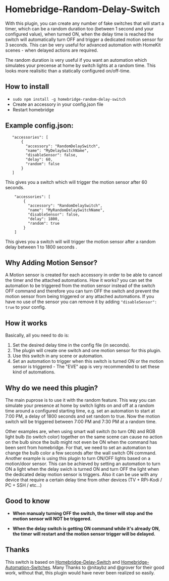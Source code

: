 
# Homebridge-Random-Delay-Switch

With this plugin, you can create any number of fake switches that will start a timer, which can be a random duration too (between 1 second and your configured value), when turned ON, when the delay time is reached the switch will automatically turn OFF and trigger a dedicated motion sensor for 3 seconds. This can be very useful for advanced automation with HomeKit scenes - when delayed actions are required.

The random duration is very useful if you want an automation which simulates your precense at home by switch lights at a random time. This looks more realisitic than a statically configured on/off-time.

## How to install

 * ```sudo npm install -g homebridge-random-delay-switch```
* Create an accessory in your config.json file
* Restart homebridge

## Example config.json:

 ```
    "accessories": [
        {
          "accessory": "RandomDelaySwitch",
          "name": "MyDelaySwitchName",
          "disableSensor": false,
          "delay": 60,
          "random": false
        }
    ]

```
This gives you a switch which will trigger the motion sensor after 60 seconds.

```
    "accessories": [
        {
          "accessory": "RandomDelaySwitch",
          "name": "MyRandomDelaySwitchName",
          "disableSensor": false,
          "delay": 1800,
          "random": true
        }   
    ]

```
This gives you a switch will will trigger the motion sensor after a random delay between 1 to 1800 seconds .

## Why Adding Motion Sensor?

A Motion sensor is created for each accessory in order to be able to cancel the timer and the attached automations.
How it works? you can set the automation to be triggered from the motion sensor instead of the switch OFF command and therefore
you can turn OFF the switch and prevent the motion sensor from being triggered or any attached automations.
If you have no use of the sensor you can remove it by adding `"disableSensor": true` to your config.

## How it works

Basically, all you need to do is:
1. Set the desired delay time in the config file (in seconds).
2. The plugin will create one switch and one motion sensor for this plugin.
3. Use this switch in any scene or automation.
4. Set an automation to trigger when this switch is turned ON or the motion sensor is triggered - The "EVE" app is very recommended to set
these kind of automations.

## Why do we need this plugin?

The main puprose is to use it with the random feature. This way you can simulate your presence at home by switch lights on and off at
a random time around a configured starting time, e.g. set an automation to start at 7:00 PM, a delay of 1800 seconds and set random to true.
Now the motion switch will be triggered between 7:00 PM and 7:30 PM at a random time.

Other examples are, when using smart wall switch (to turn ON) and RGB light bulb (to switch color) together on the same scene can cause
no action on the bulb since the bulb might not even be ON when the command has been sent from homebridge.
For that, we need to set an automation to change the bulb color a few seconds after the wall switch ON command.
Another example is using this plugin to turn ON/OFF lights based on a motion/door sensor. This can be achieved by setting an automation
to turn ON a light when the delay swich is turned ON and turn OFF the light when the dedicated delay motion sensor is triggers.
Also it can be use with any device that require a certain delay time from other devices (TV + RPi-Kodi  /  PC + SSH / etc...)

## Good to know

* **When manualy turning OFF the switch, the timer will stop and the motion sensor will NOT be triggered.**

* **When the delay switch is getting ON command while it's already ON, the timer will restart and the motion sensor trigger will be delayed.**

## Thanks
This switch is based on [Homebridge-Delay-Switch](https://github.com/nitaybz/homebridge-delay-switch) and [Homebridge-Automation-Switches](https://github.com/grover/homebridge-automation-switches).
Many Thanks to @nitaybz and @grover for their good work, without that, this plugin would have never been realized so easily.
